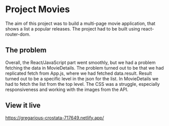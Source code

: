 # Project Movies
The aim of this project was to build a multi-page movie application, that shows a list a popular releases. The project had to be built using react-router-dom.

## The problem
Overall, the React/JavaScript part went smoothly, but we had a problem fetching the data in MovieDetails. The problem turned out to be that we had replicated fetch from App.js, where we had fetched data.result. Result turned out to be a specific level in the json for the list. In MovieDetails we had to fetch the list from the top level.
The CSS was a struggle, especially responsiveness and working with the images from the API.

## View it live

https://gregarious-crostata-717649.netlify.app/
